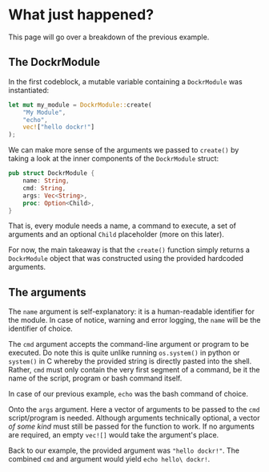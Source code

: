 # What just happened?

This page will go over a breakdown of the previous example.

## The DockrModule

In the first codeblock, a mutable variable containing a `DockrModule` was instantiated:
```rust
let mut my_module = DockrModule::create(
    "My Module",
    "echo",
    vec!["hello dockr!"]
);
```

We can make more sense of the arguments we passed to `create()` by taking a look at the inner components of the `DockrModule` struct:

```rust
pub struct DockrModule {
    name: String,
    cmd: String,
    args: Vec<String>,
    proc: Option<Child>,
}
```

That is, every module needs a name, a command to execute, a set of arguments and an optional `Child` placeholder (more on this later).

For now, the main takeaway is that the `create()` function simply returns a `DockrModule` object that was constructed using the provided hardcoded arguments.

## The arguments

The `name` argument is self-explanatory: it is a human-readable identifier for the module. In case of notice, warning and error logging, the `name` will be the identifier of choice.

The `cmd` argument accepts the command-line argument or program to be executed. Do note this is quite unlike running `os.system()` in python or `system()` in C whereby the provided string is directly pasted into the shell. Rather, `cmd` must only contain the very first segment of a command, be it the name of the script, program or bash command itself.

In case of our previous example, `echo` was the bash command of choice. 

Onto the `args` argument. Here a vector of arguments to be passed to the `cmd` script/program is needed. Although arguments technically optional, a vector *of some kind* must still be passed for the function to work. If no arguments are required, an empty `vec![]` would take the argument's place. 

Back to our example, the provided argument was `"hello dockr!"`. The combined `cmd` and argument would yield `echo hello\ dockr!`. 